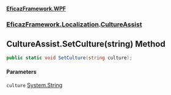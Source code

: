 #### [EficazFramework.WPF](EficazFrameworkWPF.md 'EficazFramework WPF')
### [EficazFramework.Localization](EficazFrameworkWPF.md#EficazFramework.Localization 'EficazFramework.Localization').[CultureAssist](EficazFramework.Localization/CultureAssist.md 'EficazFramework.Localization.CultureAssist')

## CultureAssist.SetCulture(string) Method

```csharp
public static void SetCulture(string culture);
```
#### Parameters

<a name='EficazFramework.Localization.CultureAssist.SetCulture(string).culture'></a>

`culture` [System.String](https://docs.microsoft.com/en-us/dotnet/api/System.String 'System.String')